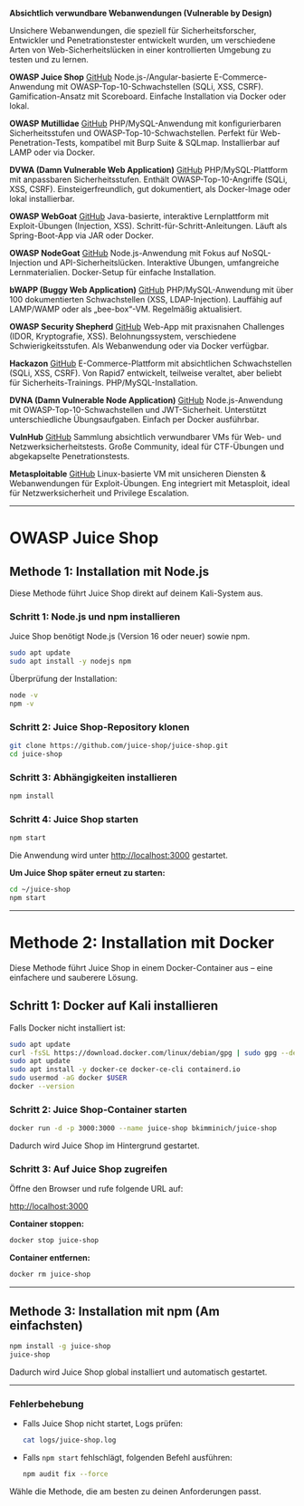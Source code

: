 **Absichtlich verwundbare Webanwendungen (Vulnerable by Design)**

Unsichere Webanwendungen, die speziell für Sicherheitsforscher, Entwickler und Penetrationstester entwickelt wurden, um verschiedene Arten von Web-Sicherheitslücken in einer kontrollierten Umgebung zu testen und zu lernen.

**OWASP Juice Shop** [GitHub](https://github.com/juice-shop/juice-shop)
Node.js-/Angular-basierte E-Commerce-Anwendung mit OWASP-Top-10-Schwachstellen (SQLi, XSS, CSRF). Gamification-Ansatz mit Scoreboard. Einfache Installation via Docker oder lokal.  

**OWASP Mutillidae** [GitHub](https://github.com/webpwnized/mutillidae)
PHP/MySQL-Anwendung mit konfigurierbaren Sicherheitsstufen und OWASP-Top-10-Schwachstellen. Perfekt für Web-Penetration-Tests, kompatibel mit Burp Suite & SQLmap. Installierbar auf LAMP oder via Docker.  

**DVWA (Damn Vulnerable Web Application)** [GitHub](https://github.com/digininja/DVWA)
PHP/MySQL-Plattform mit anpassbaren Sicherheitsstufen. Enthält OWASP-Top-10-Angriffe (SQLi, XSS, CSRF). Einsteigerfreundlich, gut dokumentiert, als Docker-Image oder lokal installierbar.  

**OWASP WebGoat** [GitHub](https://github.com/WebGoat/WebGoat)
Java-basierte, interaktive Lernplattform mit Exploit-Übungen (Injection, XSS). Schritt-für-Schritt-Anleitungen. Läuft als Spring-Boot-App via JAR oder Docker. 

**OWASP NodeGoat** [GitHub](https://github.com/OWASP/NodeGoat)
Node.js-Anwendung mit Fokus auf NoSQL-Injection und API-Sicherheitslücken. Interaktive Übungen, umfangreiche Lernmaterialien. Docker-Setup für einfache Installation.  

**bWAPP (Buggy Web Application)** [GitHub](https://github.com/jehy-security/bwapp)
PHP/MySQL-Anwendung mit über 100 dokumentierten Schwachstellen (XSS, LDAP-Injection). Lauffähig auf LAMP/WAMP oder als „bee-box“-VM. Regelmäßig aktualisiert.  

**OWASP Security Shepherd** [GitHub](https://github.com/OWASP/SecurityShepherd)
Web-App mit praxisnahen Challenges (IDOR, Kryptografie, XSS). Belohnungssystem, verschiedene Schwierigkeitsstufen. Als Webanwendung oder via Docker verfügbar.  

**Hackazon** [GitHub](https://github.com/rapid7/hackazon)
E-Commerce-Plattform mit absichtlichen Schwachstellen (SQLi, XSS, CSRF). Von Rapid7 entwickelt, teilweise veraltet, aber beliebt für Sicherheits-Trainings. PHP/MySQL-Installation.   

**DVNA (Damn Vulnerable Node Application)** [GitHub](https://github.com/appsecco/dvna)
Node.js-Anwendung mit OWASP-Top-10-Schwachstellen und JWT-Sicherheit. Unterstützt unterschiedliche Übungsaufgaben. Einfach per Docker ausführbar.  

**VulnHub** [GitHub](https://github.com/vulhub/vulhub)
Sammlung absichtlich verwundbarer VMs für Web- und Netzwerksicherheitstests. Große Community, ideal für CTF-Übungen und abgekapselte Penetrationstests.  

**Metasploitable** [GitHub](https://github.com/rapid7/metasploitable3)
Linux-basierte VM mit unsicheren Diensten & Webanwendungen für Exploit-Übungen. Eng integriert mit Metasploit, ideal für Netzwerksicherheit und Privilege Escalation.

---

# OWASP Juice Shop

## Methode 1: Installation mit Node.js

Diese Methode führt Juice Shop direkt auf deinem Kali-System aus.  

### Schritt 1: Node.js und npm installieren  

Juice Shop benötigt Node.js (Version 16 oder neuer) sowie npm.  

```bash
sudo apt update
sudo apt install -y nodejs npm
```

Überprüfung der Installation:  

```bash
node -v
npm -v
```

### Schritt 2: Juice Shop-Repository klonen  

```bash
git clone https://github.com/juice-shop/juice-shop.git
cd juice-shop
```

### Schritt 3: Abhängigkeiten installieren  

```bash
npm install
```

### Schritt 4: Juice Shop starten  

```bash
npm start
```

Die Anwendung wird unter [http://localhost:3000](http://localhost:3000) gestartet.  

**Um Juice Shop später erneut zu starten:**  

```bash
cd ~/juice-shop
npm start
```

---

# Methode 2: Installation mit Docker 

Diese Methode führt Juice Shop in einem Docker-Container aus – eine einfachere und sauberere Lösung.  

## Schritt 1: Docker auf Kali installieren  

Falls Docker nicht installiert ist:  

```bash
sudo apt update
curl -fsSL https://download.docker.com/linux/debian/gpg | sudo gpg --dearmor -o /etc/apt/keyrings/docker.gpg
sudo apt update
sudo apt install -y docker-ce docker-ce-cli containerd.io
sudo usermod -aG docker $USER
docker --version
```

### Schritt 2: Juice Shop-Container starten  

```bash
docker run -d -p 3000:3000 --name juice-shop bkimminich/juice-shop
```

Dadurch wird Juice Shop im Hintergrund gestartet.  

### Schritt 3: Auf Juice Shop zugreifen  

Öffne den Browser und rufe folgende URL auf:  

[http://localhost:3000](http://localhost:3000)  

**Container stoppen:**  

```bash
docker stop juice-shop
```

**Container entfernen:**  

```bash
docker rm juice-shop
```

---

## Methode 3: Installation mit npm (Am einfachsten) 

```bash
npm install -g juice-shop
juice-shop
```

Dadurch wird Juice Shop global installiert und automatisch gestartet.  

---

### **Fehlerbehebung**  

- Falls Juice Shop nicht startet, Logs prüfen:  

  ```bash
  cat logs/juice-shop.log
  ```

- Falls `npm start` fehlschlägt, folgenden Befehl ausführen:  

  ```bash
  npm audit fix --force
  ```

Wähle die Methode, die am besten zu deinen Anforderungen passt.
